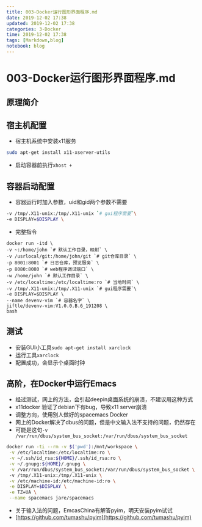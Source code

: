 ```yaml
---
title: 003-Docker运行图形界面程序.md
date: 2019-12-02 17:38
updated: 2019-12-02 17:38
categories: 3-Docker
time: 2019-12-02 17:38
tags: [Markdown,blog]
notebook: blog
---
```


# 003-Docker运行图形界面程序.md

## 原理简介

## 宿主机配置

- 宿主机系统中安装x11服务
```bash
sudo apt-get install x11-xserver-utils
```
- 启动容器前执行`xhost +`

## 容器启动配置

- 容器运行时加入参数，uid和gid两个参数不需要
```bash
-v /tmp/.X11-unix:/tmp/.X11-unix `# gui程序需要`\
-e DISPLAY=$DISPLAY \
```
- 完整指令
```
docker run -itd \
-v ~:/home/john `# 默认工作目录，映射` \
-v /usrlocal/git:/home/john/git `# git仓库目录` \
-p 8001:8001 `# 日志仓库，预览服务` \
-p 8080:8080 `# web程序调试端口` \
-w /home/john `# 默认工作目录` \
-v /etc/localtime:/etc/localtime:ro `# 当地时间` \
-v /tmp/.X11-unix:/tmp/.X11-unix `# gui程序需要`\
-e DISPLAY=$DISPLAY \
--name devenv-vim `# 容器名字` \
jiftle/devenv-vim:V1.0.0.B.6_191208 \
bash
```

## 测试

- 安装GUI小工具`sudo apt-get install xarclock`
- 运行工具`xarclock`
- 配置成功，会显示个桌面时钟

## 高阶，在Docker中运行Emacs

- 经过测试，网上的方法，会引起deepin桌面系统的崩溃，不建议用这种方式
- x11docker 验证了debian下有bug，导致x11 server崩溃
- 调整方向，使用别人做好的spacemacs Docker
- 网上的Docker解决了dbus的问题，但是中文输入法不支持的问题，仍然存在
- 可能是这句`-v /var/run/dbus/system_bus_socket:/var/run/dbus/system_bus_socket `
```bash
docker run -ti --rm -v $('pwd'):/mnt/workspace \
 -v /etc/localtime:/etc/localtime:ro \
 -v ~/.ssh/id_rsa:${HOME}/.ssh/id_rsa:ro \
 -v ~/.gnupg:${HOME}/.gnupg \
 -v /var/run/dbus/system_bus_socket:/var/run/dbus/system_bus_socket \  
 -v /tmp/.X11-unix:/tmp/.X11-unix \
 -v /etc/machine-id:/etc/machine-id:ro \
 -e DISPLAY=$DISPLAY \
 -e TZ=UA \
 --name spacemacs jare/spacemacs
 ```
- 关于输入法的问题，EmcasChina有解答pyim，明天安装pyim试试
- [https://github.com/tumashu/pyim](https://github.com/tumashu/pyim)
